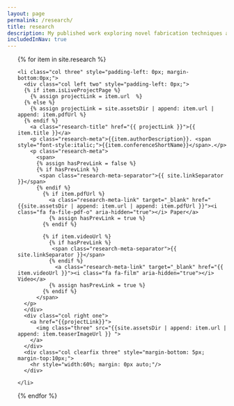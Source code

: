 ```yaml
---
layout: page
permalink: /research/
title: research
description: My published work exploring novel fabrication techniques and computational design methods. 
includedInNav: true
---
```


<!-- <ul class="post-list">
{% for poem in site.poetry reversed %}
    <li>
        <h2><a class="poem-title" href="{{ poem.url | prepend: site.baseurl }}">{{ poem.title }}</a></h2>
        <p class="post-meta">{{ poem.date | date: '%B %-d, %Y — %H:%M' }}</p>
      </li>
{% endfor %}
</ul> -->


<ul class="post-list">
{% for item in site.research %}

    <li class="col three" style="padding-left: 0px; margin-bottom:0px;">
      <div class="col left two" style="padding-left: 0px;">
      {% if item.isLiveProjectPage %}
        {% assign projectLink = item.url  %}
      {% else %}
        {% assign projectLink = site.assetsDir | append: item.url | append: item.pdfUrl %}
      {% endif %}
        <a class="research-title" href="{{ projectLink }}">{{ item.title }}</a>
        <p class="research-meta">{{item.authorDescription}}. <span style="font-style:italic;">{{item.conferenceShortName}}</span>.</p>
        <p class="research-meta">
          <span>
          {% assign hasPrevLink = false %}
          {% if hasPrevLink %}
           <span class="research-meta-separator">{{ site.linkSeparator }}</span>
          {% endif %}
            {% if item.pdfUrl %}
              <a class="research-meta-link" target="_blank" href="{{site.assetsDir | append: item.url | append: item.pdfUrl }}"><i class="fa fa-file-pdf-o" aria-hidden="true"></i> Paper</a>
              {% assign hasPrevLink = true %}
            {% endif %}

            {% if item.videoUrl %}
              {% if hasPrevLink %}
               <span class="research-meta-separator">{{ site.linkSeparator }}</span>
              {% endif %}
                <a class="research-meta-link" target="_blank" href="{{ item.videoUrl }}"><i class="fa fa-film" aria-hidden="true"></i> Video</a>
              {% assign hasPrevLink = true %}
            {% endif %}
          </span>
      </p>
      </div>
      <div class="col right one">
        <a href="{{projectLink}}">
          <img class="three" src="{{site.assetsDir | append: item.url | append: item.teaserImageUrl }} ">
        </a>
      </div>
      <div class="col clearfix three" style="margin-bottom: 5px; margin-top:10px;">
        <hr style="width:60%; margin: 0px auto;"/>
      </div>

    </li>

{% endfor %}
</ul>
